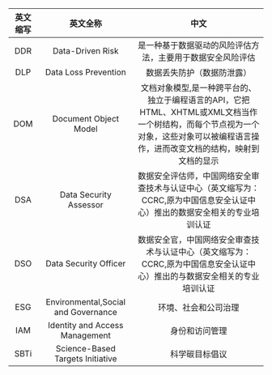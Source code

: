 |英文缩写|英文全称|中文|      
|:---:|:---:|:---:|
|DDR|Data-Driven Risk|是一种基于数据驱动的风险评估方法，主要用于数据安全风险评估|
|DLP|Data Loss Prevention|数据丢失防护（数据防泄露）|  
|DOM|Document Object Model|文档对象模型,是一种跨平台的、独立于编程语言的API，它把HTML、XHTML或XML文档当作一个树结构，而每个节点视为一个对象，这些对象可以被编程语言操作，进而改变文档的结构，映射到文档的显示|
|DSA|Data Security Assessor|数据安全评估师，中国网络安全审查技术与认证中心（英文缩写为：CCRC,原为中国信息安全认证中心）推出的数据安全相关的专业培训认证|
|DSO|Data Security Officer|数据安全官，中国网络安全审查技术与认证中心（英文缩写为：CCRC,原为中国信息安全认证中心）推出的与数据安全相关的专业培训认证|
|ESG|Environmental,Social and Governance|环境、社会和公司治理|
|IAM|Identity and Access Management|身份和访问管理|
|SBTi|Science-Based Targets Initiative|科学碳目标倡议|
